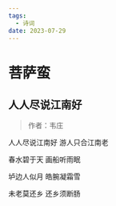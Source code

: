 ```yaml
---
tags:
  - 诗词
date: 2023-07-29
---
```


# 菩萨蛮

## 人人尽说江南好
>作者：韦庄

人人尽说江南好 游人只合江南老 

春水碧于天 画船听雨眠 

垆边人似月 皓腕凝霜雪 

未老莫还乡 还乡须断肠 

